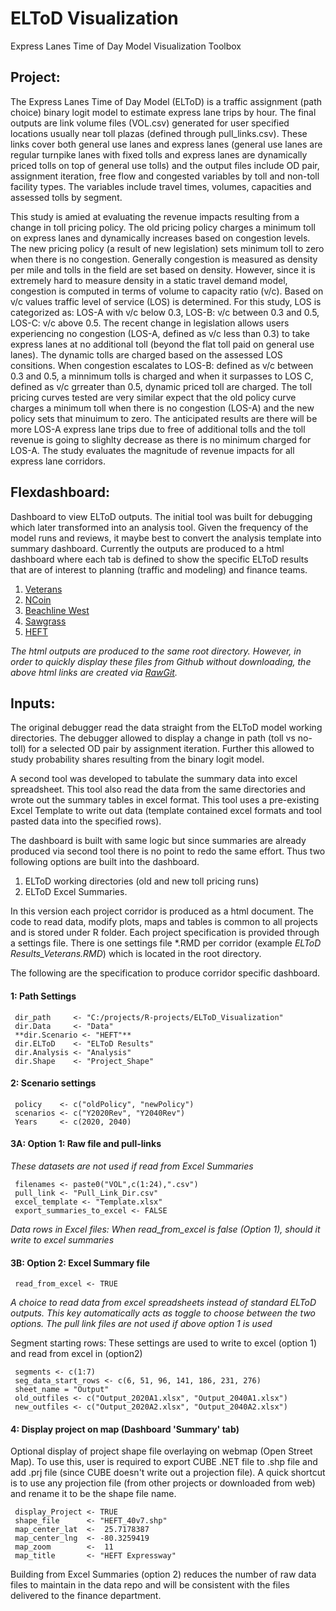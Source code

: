 # ELToD Visualization
Express Lanes Time of Day Model Visualization Toolbox

## Project:
The Express Lanes Time of Day Model (ELToD) is a traffic assignment (path choice) binary logit model to estimate express lane trips by hour. The final outputs are link volume files (VOL.csv) generated for user specified locations usually near toll plazas (defined through pull_links.csv). These links cover both general use lanes and express lanes (general use lanes are regular turnpike lanes with fixed tolls and express lanes are dynamically priced tolls on top of general use tolls) and the output files include OD pair, assignment iteration, free flow and congested variables by toll and non-toll facility types. The variables include travel times, volumes, capacities and assessed tolls by segment.

This study is amied at evaluating the revenue impacts resulting from a change in toll pricing policy. The old pricing policy charges a minimum toll on express lanes and dynamically increases based on congestion levels. The new pricing policy (a result of new legislation) sets minimum toll to zero when there is no congestion. Generally congestion is measured as density per mile and tolls in the field are set based on density. However, since it is extremely hard to measure density in a static travel demand model, congestion is computed in terms of volume to capacity ratio (v/c). Based on v/c values traffic level of service (LOS) is determined. For this study, LOS is categorized as: LOS-A with v/c below 0.3, LOS-B: v/c between 0.3 and 0.5, LOS-C: v/c above 0.5. The recent change in legislation allows users experiencing no congestion (LOS-A, defined as v/c less than 0.3) to take express lanes at no additional toll (beyond the flat toll paid on general use lanes). The dynamic tolls are charged based on the assessed LOS consitions. When congestion escalates to LOS-B: defined as v/c between 0.3 and 0.5, a minnimum tolls is charged and when it surpasses to LOS C, defined as v/c grreater than 0.5, dynamic priced toll are charged.  The toll pricing curves tested are very similar expect that the old policy curve charges a minimum toll when there is no congestion (LOS-A) and the new policy sets that minuimum to zero. The anticipated results are there will be more LOS-A express lane trips due to free of additional tolls and the toll revenue is going to slighlty decrease as there is no minimum charged for LOS-A. The study evaluates the magnitude of revenue impacts for all express lane corridors.


## Flexdashboard:
Dashboard to view ELToD outputs. The initial tool was built for debugging which later transformed into an analysis tool. Given the frequency of the model runs and reviews, it maybe best to convert the analysis template into summary dashboard.  Currently the outputs are produced to a html dashboard where each tab is defined to show the specific ELToD results that are of interest to planning (traffic and modeling) and finance teams.

1. [Veterans](https://cdn.rawgit.com/4Step/ELToD_Visualization/e1290453/ELToD_Results_Veterans.html)
2. [NCoin](https://cdn.rawgit.com/4Step/ELToD_Visualization/e1290453/ELToD_Results_NCoin.html)
3. [Beachline  West](https://cdn.rawgit.com/4Step/ELToD_Visualization/e1290453/ELToD_Results_BLW.html)
4. [Sawgrass](https://cdn.rawgit.com/4Step/ELToD_Visualization/e1290453/ELToD_Results_Sawgrass.html)
5. [HEFT](https://cdn.rawgit.com/4Step/ELToD_Visualization/e1290453/ELToD_Results_HEFT.html)

*The html outputs are produced to the same root directory. However, in order to quickly display these files from Github without downloading, the above html links are created via [RawGit](http://rawgit.com/).*

## Inputs:
The original debugger read the data straight from the ELToD model working directories. The debugger allowed to display a change in path (toll vs no-toll) for a selected OD pair by assignment iteration. Further this allowed to study probability shares resulting from the binary logit model.

A second tool was developed to tabulate the summary data into excel spreadsheet. This tool also read the data from the same directories and wrote out the summary tables in excel format. This tool uses a pre-existing Excel Template to write out data (template contained excel formats and tool pasted data into the specified rows).

The dashboard is built with same logic but since summaries are already produced via second tool there is no point to redo the same effort. Thus two following options are built into the dashboard.

1. ELToD working directories (old and new toll pricing runs)
2. ELToD Excel Summaries.

In this version each project corridor is produced as a html document. The code to read data, modify plots, maps and tables is common to all projects and is stored under R folder. Each project specification is provided through a settings file. There is one settings file \*.RMD per corridor (example *ELToD Results_Veterans.RMD*) which is located in the root directory.

The following are the specification to produce corridor specific dashboard.

#### 1: Path Settings
     dir_path     <- "C:/projects/R-projects/ELToD_Visualization"  
     dir.Data     <- "Data"  
     **dir.Scenario <- "HEFT"**  
     dir.ELToD    <- "ELToD Results"  
     dir.Analysis <- "Analysis"  
     dir.Shape    <- "Project_Shape"  

#### 2: Scenario settings
     policy    <- c("oldPolicy", "newPolicy")  
     scenarios <- c("Y2020Rev", "Y2040Rev")  
     Years     <- c(2020, 2040)  

#### 3A: Option 1: Raw file and pull-links
*These datasets are not used if read from Excel Summaries*  

     filenames <- paste0("VOL",c(1:24),".csv")  
     pull_link <- "Pull_Link_Dir.csv"  
     excel_template <- "Template.xlsx"  
     export_summaries_to_excel <- FALSE
 *Data rows in Excel files: When read_from_excel is false (Option 1), should it write to excel summaries*  

#### 3B: Option 2: Excel Summary file
     read_from_excel <- TRUE
 *A choice to read data from excel spreadsheets instead of standard ELToD outputs. This key automatically acts as toggle to choose between the two options. The pull link files are not used if above option 1 is used*  

Segment starting rows: These settings are used to write to excel (option 1) and read from excel in (option2)  

     segments <- c(1:7)  
     seg_data_start_rows <- c(6, 51, 96, 141, 186, 231, 276)  
     sheet_name = "Output"  
     old_outfiles <- c("Output_2020A1.xlsx", "Output_2040A1.xlsx")  
     new_outfiles <- c("Output_2020A2.xlsx", "Output_2040A2.xlsx")  

#### 4: Display project on map (Dashboard 'Summary' tab)
Optional display of project shape file overlaying on webmap (Open Street Map). To use this, user is required to export CUBE .NET file to .shp file and add .prj file (since CUBE doesn't write out a projection file). A quick shortcut is to use any projection file (from other projects or downloaded from web) and rename it to be the shape file name.  

     display_Project <- TRUE  
     shape_file      <- "HEFT_40v7.shp"  
     map_center_lat  <-  25.7178387  
     map_center_lng  <- -80.3259419  
     map_zoom        <-  11  
     map_title       <- "HEFT Expressway"    

Building from Excel Summaries (option 2) reduces the number of raw data files to maintain in the data repo and will be consistent with the files delivered to the finance department.
